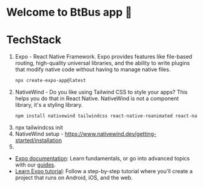 # Welcome to BtBus app 👋

# TechStack
1. Expo - React Native Framework. Expo provides features like file-based routing, high-quality universal libraries, and the ability to write plugins that modify native code without having to manage native files.
   ```bash
   npx create-expo-app@latest
   ```
2. NativeWind - Do you like using Tailwind CSS to style your apps? This helps you do that in React Native. NativeWind is not a component library, it's a styling library.
   ```bash
   npm install nativewind tailwindcss react-native-reanimated react-native-safe-area-context
   ```
3. npx tailwindcss init
4. NativeWind setup - https://www.nativewind.dev/getting-started/installation
5. 














- [Expo documentation](https://docs.expo.dev/): Learn fundamentals, or go into advanced topics with our [guides](https://docs.expo.dev/guides).
- [Learn Expo tutorial](https://docs.expo.dev/tutorial/introduction/): Follow a step-by-step tutorial where you'll create a project that runs on Android, iOS, and the web.
